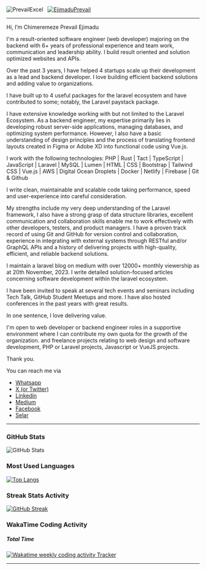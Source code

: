 
<p align="left"> <img src="https://komarev.com/ghpvc/?username=PrevailExcel&label=Profile%20views&color=0e75b6&style=flat" alt="PrevailExcel" /> &nbsp
 <a href="https://x.com/EjimaduPrevail" target="blank"><img src="https://img.shields.io/x/follow/EjimaduPrevail?logo=x&style=flat&color=blueviolet" alt="EjimaduPrevail" /></a> </p>

---

Hi, I’m Chimeremeze Prevail Ejimadu
<p align="left">I'm a result-oriented software engineer (web developer) majoring on the backend with 6+ years of professional experience and team work, communication and leadership ability. I build result oriented and solution optimized websites and APIs. </p>

<p align="left">Over the past 3 years, I have helped 4 startups scale up their development as a lead and backend developer. I love building efficient backend solutions and adding value to organizations. </p>

<p align="left">I have built up to 4 useful packages for the laravel ecosystem and have contributed to some; notably, the Laravel paystack package.</p>

<p align="left">I have extensive knowledge working with but not limited to the Laravel Ecosystem. As a backend engineer, my expertise primarily lies in developing robust server-side applications, managing databases, and optimizing system performance. However, I also have a basic understanding of design principles and the process of translating frontend layouts created in Figma or Adobe XD into functional code using Vue.js.</p>

<p align="left">I work with the following technologies: PHP | Rust | Tact | TypeScript | JavaScript | Laravel | MySQL | Lumen | HTML | CSS | Bootstrap | Tailwind CSS | Vue.js | AWS | Digital Ocean Droplets | Docker | Netlify | Firebase | Git & Github </p>

<p align="left">I write clean, maintainable and scalable code taking performance, speed and user-experience into careful consideration.</p>

<p align="left">My strengths include my very deep understanding of the Laravel framework, I also have a strong grasp of data structure libraries, excellent communication and collaboration skills enable me to work effectively with other developers, testers, and product managers. I have a proven track record of using Git and GitHub for version control and collaboration, experience in integrating with external systems through RESTful and/or GraphQL APIs and a history of delivering projects with high-quality, efficient, and reliable backend solutions.</p>

<p align="left">I maintain a laravel blog on medium with over 12000+ monthly viewership as at 20th November, 2023. I write detailed solution-focused articles concerning software development within the laravel ecosystem.</p>

<p align="left">I have been invited to speak at several tech events and seminars including Tech Talk, GitHub Student Meetups and more. I have also hosted conferences in the past years with great results.</p>

<p align="left">In one sentence, I love delivering value.</p>

<p align="left">I'm open to web developer or backend engineer roles in a supportive environment where I can contribute my own quota for the growth of the organization. and freelance projects relating to web design and software development, PHP or Laravel projects, Javascript or VueJS projects.</p>

<p align="left">Thank you.</p>


You can reach me via 
- <a href="https://wa.me/2348130138694" target="_blank">Whatsapp</a>
- [X (or Twitter)](https://x.com/EjimaduPrevail)
- [Linkedin](https://linkedin.com/in/chimeremeze-prevail-ejimadu-3a3535219)
- [Medium](https://medium.com/@prevailexcellent)
- [Facebook](https://web.facebook.com/profile.php?id=61550842523061)
- [Selar](https://selar.co/m/prevailexcellent)

---

### GitHub Stats
![GitHub Stats](https://github-readme-stats-phi-six.vercel.app/api?username=PrevailExcel&show_icons=true&hide_border=true&count_private=true&theme=tokyonight)

### Most Used Languages
[![Top Langs](https://github-readme-stats.vercel.app/api/top-langs/?username=PrevailExcel&hide_border=true&theme=tokyonight&layout=compact)](https://github.com/anuraghazra/github-readme-stats)

### Streak Stats Activity
[![GitHub Streak](https://streak-stats.demolab.com/?user=PrevailExcel&hide_border=true&theme=tokyonight&date_format=M%20j%5B%2C%20Y%5D)](https://git.io/streak-stats)

### WakaTime Coding Activity

##### Total Time
<a href="https://wakatime.com/@PrevailExcel" title="Data update every midnight"><img src="https://wakatime.com/badge/user/de592393-175d-4aa0-9da9-ba60927193a3.svg?style=for-the-badge" alt="Wakatime weekly coding activity Tracker" /></a>

---

[twitter]: https://twitter.com/EjimaduPrevail
[linkedin]: https://linkedin.com/in/chimeremeze-prevail-ejimadu-3a3535219
[medium]: https://medium.com/@prevailexcellent 

<!---
PrevailExcel/PrevailExcel is a ✨ special ✨ repository because its `README.md` (this file) appears on your GitHub profile.
You can click the Preview link to take a look at your changes.
--->
